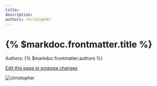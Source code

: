 ```yaml
---
title: 
description: 
authors: christopher
---
```


# {% $markdoc.frontmatter.title %}

Authors: {% $markdoc.frontmatter.authors %}

[Edit this page or propose changes](https://github.com/onefact/onefact.org/edit/main/pages/five-boro-bike-tour/christopher.md)

![christopher](/images/five-boro-bike-tour/christopher.jpg)
